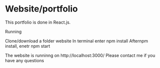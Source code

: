 # Website/portfolio

This portfolio is done in React.js.

Running

Clone/download a folder website
In terminal enter npm install
Afternpm install, enetr  npm start 

The website is runninng on http://localhost:3000/
Please contact me if you have any questions
